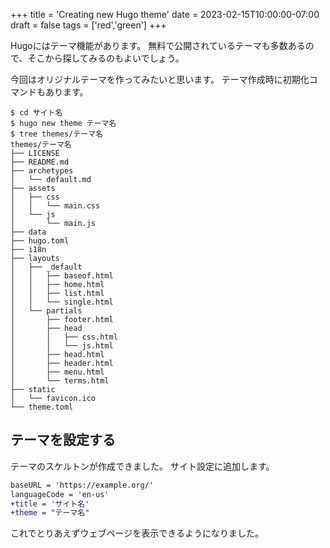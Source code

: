 +++
title = 'Creating new Hugo theme'
date = 2023-02-15T10:00:00-07:00
draft = false
tags = ['red','green']
+++

Hugoにはテーマ機能があります。
無料で公開されているテーマも多数あるので、そこから探してみるのもよいでしょう。

今回はオリジナルテーマを作ってみたいと思います。
テーマ作成時に初期化コマンドもあります。

```console
$ cd サイト名
$ hugo new theme テーマ名
$ tree themes/テーマ名
themes/テーマ名
├── LICENSE
├── README.md
├── archetypes
│   └── default.md
├── assets
│   ├── css
│   │   └── main.css
│   └── js
│       └── main.js
├── data
├── hugo.toml
├── i18n
├── layouts
│   ├── _default
│   │   ├── baseof.html
│   │   ├── home.html
│   │   ├── list.html
│   │   └── single.html
│   └── partials
│       ├── footer.html
│       ├── head
│       │   ├── css.html
│       │   └── js.html
│       ├── head.html
│       ├── header.html
│       ├── menu.html
│       └── terms.html
├── static
│   └── favicon.ico
└── theme.toml
```

## テーマを設定する

テーマのスケルトンが作成できました。
サイト設定に追加します。

```diff
baseURL = 'https://example.org/'
languageCode = 'en-us'
+title = 'サイト名'
+theme = "テーマ名"
```

これでとりあえずウェブページを表示できるようになりました。